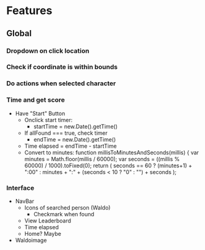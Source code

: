 # Features

## Global

### Dropdown on click location

### Check if coordinate is within bounds

### Do actions when selected character

### Time and get score

- Have "Start" Button
  - Onclick start timer:
    - startTime = new.Date().getTime()
  - If allFound === true, check timer
    - endTime = new.Date().getTime()
  - Time elapsed = endTime - startTime
  - Convert to minutes:
    function millisToMinutesAndSeconds(millis) {
    var minutes = Math.floor(millis / 60000);
    var seconds = ((millis % 60000) / 1000).toFixed(0);
    return (
    seconds == 60 ?
    (minutes+1) + ":00" :
    minutes + ":" + (seconds < 10 ? "0" : "") + seconds
    );

### Interface

- NavBar
  - Icons of searched person (Waldo)
    - Checkmark when found
  - View Leaderboard
  - Time elapsed
  - Home? Maybe
- Waldoimage
